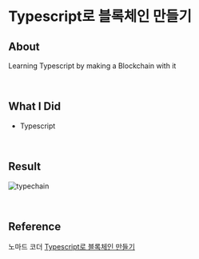 # Typescript로 블록체인 만들기

## About

Learning Typescript by making a Blockchain with it

<br>

## What I Did

-   Typescript

<br>

## Result

![typechain][typechain]

<br>

## Reference

노마드 코더 [Typescript로 블록체인 만들기][reference]

[typechain]: https://user-images.githubusercontent.com/22341362/137681971-7dc1420b-7202-47d0-8083-fa3ea65db538.png
[reference]: https://nomadcoders.co/typescript-for-beginners/lobby
